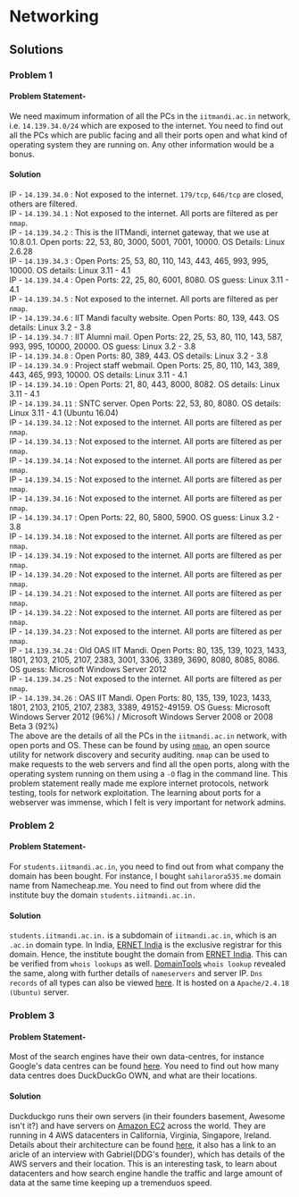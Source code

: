 # Networking 

## Solutions

### Problem 1
#### Problem Statement-
We need maximum information of all the PCs in the `iitmandi.ac.in` network, i.e. `14.139.34.0/24` which are exposed to the internet. You need to find out all the PCs which are public facing and all their ports open and what kind of operating system they are running on. Any other information would be a bonus.

#### Solution

IP - `14.139.34.0` : Not exposed to the internet. `179/tcp`, `646/tcp` are closed, others are filtered.<br>
IP - `14.139.34.1` : Not exposed to the internet. All ports are filtered as per `nmap`.<br>
IP - `14.139.34.2` : This is the IITMandi, internet gateway, that we use at 10.8.0.1. Open ports: 22, 53, 80, 3000, 5001, 7001, 10000. OS Details: Linux 2.6.28<br>
IP - `14.139.34.3` : Open Ports: 25, 53, 80, 110, 143, 443, 465, 993, 995, 10000. OS details: Linux 3.11 - 4.1<br>
IP - `14.139.34.4` : Open Ports: 22, 25, 80, 6001, 8080. OS guess: Linux 3.11 - 4.1<br>
IP - `14.139.34.5` : Not exposed to the internet. All ports are filtered as per `nmap`.<br>
IP - `14.139.34.6` : IIT Mandi faculty website. Open Ports: 80, 139, 443. OS details: Linux 3.2 - 3.8<br>
IP - `14.139.34.7` : IIT Alumni mail. Open Ports: 22, 25, 53, 80, 110, 143, 587, 993, 995, 10000, 20000. OS guess: Linux 3.2 - 3.8<br>
IP - `14.139.34.8` : Open Ports: 80, 389, 443. OS details: Linux 3.2 - 3.8<br>
IP - `14.139.34.9` : Project staff webmail. Open Ports: 25, 80, 110, 143, 389, 443, 465, 993, 10000. OS details: Linux 3.11 - 4.1<br>
IP - `14.139.34.10` : Open Ports: 21, 80, 443, 8000, 8082. OS details: Linux 3.11 - 4.1<br>
IP - `14.139.34.11` : SNTC server. Open Ports: 22, 53, 80, 8080. OS details: Linux 3.11 - 4.1 (Ubuntu 16.04)<br>
IP - `14.139.34.12` : Not exposed to the internet. All ports are filtered as per `nmap`.<br>
IP - `14.139.34.13` : Not exposed to the internet. All ports are filtered as per `nmap`.<br>
IP - `14.139.34.14` : Not exposed to the internet. All ports are filtered as per `nmap`.<br>
IP - `14.139.34.15` : Not exposed to the internet. All ports are filtered as per `nmap`.<br>
IP - `14.139.34.16` : Not exposed to the internet. All ports are filtered as per `nmap`.<br>
IP - `14.139.34.17` : Open Ports: 22, 80, 5800, 5900. OS guess: Linux 3.2 - 3.8 <br>
IP - `14.139.34.18` : Not exposed to the internet. All ports are filtered as per `nmap`.<br>
IP - `14.139.34.19` : Not exposed to the internet. All ports are filtered as per `nmap`.<br>
IP - `14.139.34.20` : Not exposed to the internet. All ports are filtered as per `nmap`.<br>
IP - `14.139.34.21` : Not exposed to the internet. All ports are filtered as per `nmap`.<br>
IP - `14.139.34.22` : Not exposed to the internet. All ports are filtered as per `nmap`.<br>
IP - `14.139.34.23` : Not exposed to the internet. All ports are filtered as per `nmap`.<br>
IP - `14.139.34.24` : Old OAS IIT Mandi. Open Ports: 80, 135, 139, 1023, 1433, 1801, 2103, 2105, 2107, 2383, 3001, 3306, 3389, 3690, 8080, 8085, 8086. OS guess: Microsoft Windows Server 2012<br>
IP - `14.139.34.25` : Not exposed to the internet. All ports are filtered as per `nmap`.<br>
IP - `14.139.34.26` : OAS IIT Mandi. Open Ports: 80, 135, 139, 1023, 1433, 1801, 2103, 2105, 2107, 2383, 3389, 49152-49159. OS Guess: Microsoft Windows Server 2012 (96%) / Microsoft Windows Server 2008 or 2008 Beta 3 (92%) 
<br>
The above are the details of all the PCs in the `iitmandi.ac.in` network, with open ports and OS.
These can be found by using [`nmap`](https://nmap.org/), an open source utility for network discovery and security auditing. `nmap` can be used to make requests to the web servers and find all the open ports, along with the operating system running on them using a `-O` flag in the command line.
This problem statement really made me explore internet protocols, network testing, tools for network exploitation. The learning about ports for a webserver was immense, which I felt is very important for network admins. 

### Problem 2
#### Problem Statement-
For `students.iitmandi.ac.in`, you need to find out from what company the domain has been bought. For instance, I bought `sahilarora535.me` domain name from Namecheap.me. You need to find out from where did the institute buy the domain `students.iitmandi.ac.in.`

#### Solution
`students.iitmandi.ac.in.` is a subdomain of `iitmandi.ac.in`, which is an `.ac.in` domain type. In India, [ERNET India](https://www.registry.ernet.in) is the exclusive registrar for this domain. Hence, the institute bought the domain from [ERNET India](https://www.registry.ernet.in).
This can be verified from `whois lookups` as well. [DomainTools](http://whois.domaintools.com/iitmandi.ac.in) `whois lookup` revealed the same, along with further details of `nameservers` and server IP. 
`Dns records` of all types can also be viewed [here](https://who.is/dns/students.iitmandi.ac.in). It is hosted on a `Apache/2.4.18 (Ubuntu)` server.

### Problem 3
#### Problem Statement-
Most of the search engines have their own data-centres, for instance Google's data centres can be found [here](https://www.google.com/about/datacenters/inside/locations/index.html). You need to find out how many data centres does DuckDuckGo OWN, and what are their locations.

#### Solution
Duckduckgo runs their own servers (in their founders basement, Awesome isn't it?) and have servers on [Amazon EC2](https://duck.co/redir/?u=http%3A%2F%2Faws.amazon.com%2Fec2%2F) across the world. They are running in 4 AWS datacenters in California, Virginia, Singapore, Ireland. 
Details about their architecture can be found [here](https://duck.co/help/company/architecture), it also has a link to an aricle of an interview with Gabriel(DDG's founder), which has details of the AWS servers and their location. 
This is an interesting task, to learn about datacenters and how search engine handle the traffic and large amount of data at the same time keeping up a tremenduos speed. 

